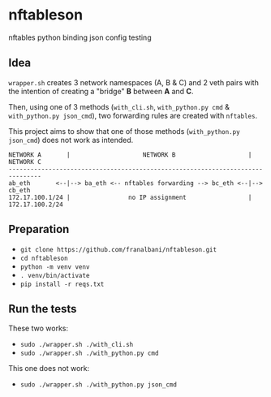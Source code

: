 # nftableson

nftables python binding json config testing

## Idea

`wrapper.sh` creates 3 network namespaces (A, B & C) and 2 veth pairs
with the intention of creating a "bridge" **B** between **A** and **C**.

Then, using one of 3 methods (`with_cli.sh`, `with_python.py cmd` & `with_python.py json_cmd`),
two forwarding rules are created with `nftables`.

This project aims to show that one of those methods (`with_python.py json_cmd`)
does not work as intended.


```
NETWORK A       |                    NETWORK B                    |   NETWORK C
-------------------------------------------------------------------------------
ab_eth       <--|--> ba_eth <-- nftables forwarding --> bc_eth <--|--> cb_eth
172.17.100.1/24 |                no IP assignment                 |    172.17.100.2/24
```

## Preparation

* `git clone https://github.com/franalbani/nftableson.git`
* `cd nftableson`
* `python -m venv venv`
* `. venv/bin/activate`
* `pip install -r reqs.txt`

## Run the tests

These two works:

* `sudo ./wrapper.sh ./with_cli.sh`
* `sudo ./wrapper.sh ./with_python.py cmd`

This one does not work:

* `sudo ./wrapper.sh ./with_python.py json_cmd`
